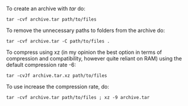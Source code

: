 To create an archive with *tar* do:

```
tar -cvf archive.tar path/to/files
```

To remove the unnecessary paths to folders from the archive do:

```
tar -cvf archive.tar -C path/to/files .
```

To compress using xz (in my opinion the best option in terms of compression and compatibility, however quite reliant on RAM) using the default compression rate -6:

```
tar -cvJf archive.tar.xz path/to/files
```

To use increase the compression rate, do:

```
tar -cvf archive.tar path/to/files ; xz -9 archive.tar
```